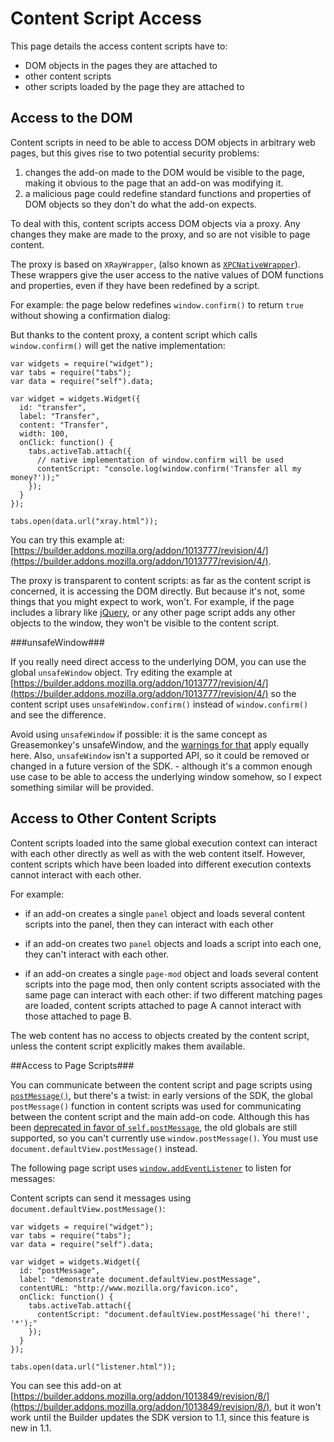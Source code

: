 # <a name="content_script_access">Content Script Access</a> #

This page  details the access content scripts have to:

* DOM objects in the pages they are attached to
* other content scripts
* other scripts loaded by the page they are attached to

## Access to the DOM ##

Content scripts in need to be able to access DOM objects in arbitrary web pages, but this gives rise to two potential security problems:

1. changes the add-on made to the DOM would be visible to the page, making
it obvious to the page that an add-on was modifying it.
2. a malicious page could redefine standard functions and properties of DOM
objects so they don't do what the add-on expects.

To deal with this, content scripts access DOM objects via a proxy.
Any changes they make are made to the proxy, and so are not visible to
page content.

The proxy is based on `XRayWrapper`, (also known as [`XPCNativeWrapper`](https://developer.mozilla.oreg/en/XPCNativeWrapper)).
These wrappers give the user access to the native values of DOM functions and properties,
even if they have been redefined by a script.

For example: the page below redefines `window.confirm()` to return
`true` without showing a confirmation dialog:

<script type="syntaxhighlighter" class="brush: html"><![CDATA[
<!DOCTYPE html PUBLIC "-//W3C//DTD XHTML 1.0 Transitional//EN" "http://www.w3.org/TR/xhtml1/DTD/xhtml1-transitional.dtd"&gt;
<html lang='en' xml:lang='en' xmlns="http://www.w3.org/1999/xhtml">
  <head>
    <script>
    window.confirm = function(message) {
      return true;
    }
    </script>
  </head>
</html>

</script>

But thanks to the content proxy, a content script which calls `window.confirm()` will get the native implementation:

    var widgets = require("widget");
    var tabs = require("tabs");
    var data = require("self").data;

    var widget = widgets.Widget({
      id: "transfer",
      label: "Transfer",
      content: "Transfer",
      width: 100,
      onClick: function() {
        tabs.activeTab.attach({
          // native implementation of window.confirm will be used
          contentScript: "console.log(window.confirm('Transfer all my money?'));"
        });
      }
    });

    tabs.open(data.url("xray.html"));

You can try this example at: [https://builder.addons.mozilla.org/addon/1013777/revision/4/](https://builder.addons.mozilla.org/addon/1013777/revision/4/).

The proxy is transparent to content scripts: as far as the content script is concerned, it is accessing the DOM directly. But because it's not, some things that you might expect to work, won't. For example, if the page includes a library like [jQuery](http://www.jquery.com), or any other page script adds any other objects to the window, they won't be visible to the content script.

###unsafeWindow###

If you really need direct access to the underlying DOM, you can use the global `unsafeWindow` object. Try editing the example at [https://builder.addons.mozilla.org/addon/1013777/revision/4/](https://builder.addons.mozilla.org/addon/1013777/revision/4/) so the content script uses `unsafeWindow.confirm()` instead of `window.confirm()` and see the difference.

Avoid using `unsafeWindow` if possible: it is the same concept as Greasemonkey's unsafeWindow, and the [warnings for that](http://wiki.greasespot.net/UnsafeWindow) apply equally here. Also, `unsafeWindow` isn't a supported API, so it could be removed or changed in a future version of the SDK. - although it's a common enough use case to be able to access the underlying window somehow, so I expect something similar will be provided.


## Access to Other Content Scripts ##

Content scripts loaded into the same global execution context can interact
with each other directly as well as with the web content itself. However,
content scripts which have been loaded into different execution contexts
cannot interact with each other.

For example:

* if an add-on creates a single `panel` object and loads several content
scripts into the panel, then they can interact with each other

* if an add-on creates two `panel` objects and loads a script into each
one, they can't interact with each other.

* if an add-on creates a single `page-mod` object and loads several content
scripts into the page mod, then only content scripts associated with the
same page can interact with each other: if two different matching pages are
loaded, content scripts attached to page A cannot interact with those attached
to page B.

The web content has no access to objects created by the content script, unless
the content script explicitly makes them available.

##Access to Page Scripts###

You can communicate between the content script and page scripts using [`postMessage()`](https://developer.mozilla.org/en/DOM/window.postMessage), but there's a twist: in early versions of the SDK, the global `postMessage()` function in content scripts was used for communicating between the content script and the main add-on code. Although this has been [deprecated in favor of `self.postMessage`](https://wiki.mozilla.org/Labs/Jetpack/Release_Notes/1.0b5#Major_Changes), the old globals are still supported, so you can't currently use `window.postMessage()`. You must use `document.defaultView.postMessage()` instead.

The following page script uses [`window.addEventListener`](https://developer.mozilla.org/en/DOM/element.addEventListener) to listen for messages:

<script type="syntaxhighlighter" class="brush: html"><![CDATA[
<!DOCTYPE html PUBLIC "-//W3C//DTD XHTML 1.0 Transitional//EN" "http://www.w3.org/TR/xhtml1/DTD/xhtml1-transitional.dtd">
<html lang='en' xml:lang='en' xmlns="http://www.w3.org/1999/xhtml">

  <head>
    <script>
      window.addEventListener("message", function(event) {
        window.alert(event.data);
      }, false);
    </script>

  </head>

</html>

</script>

Content scripts can send it messages using `document.defaultView.postMessage()`:

    var widgets = require("widget");
    var tabs = require("tabs");
    var data = require("self").data;

    var widget = widgets.Widget({
      id: "postMessage",
      label: "demonstrate document.defaultView.postMessage",
      contentURL: "http://www.mozilla.org/favicon.ico",
      onClick: function() {
        tabs.activeTab.attach({
          contentScript: "document.defaultView.postMessage('hi there!', '*');"
        });
      }
    });

    tabs.open(data.url("listener.html"));

You can see this add-on at [https://builder.addons.mozilla.org/addon/1013849/revision/8/](https://builder.addons.mozilla.org/addon/1013849/revision/8/), but it won't work until the Builder updates the SDK version to 1.1, since this feature is new in 1.1.
